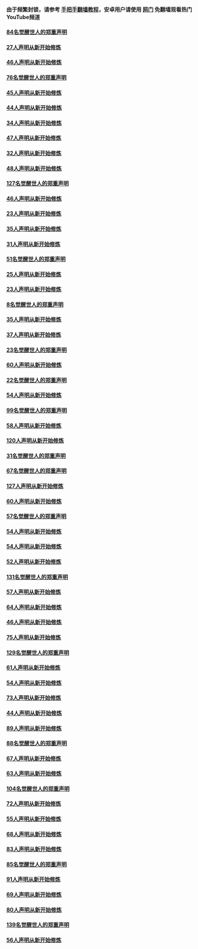 #### 由于频繁封锁，请参考 [手把手翻墙教程](https://github.com/gfw-breaker/guides/wiki/)，安卓用户请使用 [网门](https://github.com/gfw-breaker/nogfw/blob/master/dl.md?t=03030200) 免翻墙观看热门YouTube频道 

#### [84名觉醒世人的郑重声明](../pages/91/421543.md?t=03030200) 

#### [27人声明从新开始修炼](../pages/91/421465.md?t=03030200) 

#### [46人声明从新开始修炼](../pages/91/421454.md?t=03030200) 

#### [76名觉醒世人的郑重声明](../pages/91/421453.md?t=03030200) 

#### [45人声明从新开始修炼](../pages/91/421452.md?t=03030200) 

#### [44人声明从新开始修炼](../pages/91/421422.md?t=03030200) 

#### [34人声明从新开始修炼](../pages/91/421322.md?t=03030200) 

#### [47人声明从新开始修炼](../pages/91/421264.md?t=03030200) 

#### [32人声明从新开始修炼](../pages/91/421225.md?t=03030200) 

#### [48人声明从新开始修炼](../pages/91/421202.md?t=03030200) 

#### [127名觉醒世人的郑重声明](../pages/91/421224.md?t=03030200) 

#### [46人声明从新开始修炼](../pages/91/421203.md?t=03030200) 

#### [23人声明从新开始修炼](../pages/91/421138.md?t=03030200) 

#### [35人声明从新开始修炼](../pages/91/421122.md?t=03030200) 

#### [31人声明从新开始修炼](../pages/91/421081.md?t=03030200) 

#### [51名觉醒世人的郑重声明](../pages/91/421080.md?t=03030200) 

#### [25人声明从新开始修炼](../pages/91/421020.md?t=03030200) 

#### [23人声明从新开始修炼](../pages/91/420884.md?t=03030200) 

#### [8名觉醒世人的郑重声明](../pages/91/420883.md?t=03030200) 

#### [35人声明从新开始修炼](../pages/91/420809.md?t=03030200) 

#### [37人声明从新开始修炼](../pages/91/420766.md?t=03030200) 

#### [23名觉醒世人的郑重声明](../pages/91/420765.md?t=03030200) 

#### [60人声明从新开始修炼](../pages/91/420727.md?t=03030200) 

#### [22名觉醒世人的郑重声明](../pages/91/420726.md?t=03030200) 

#### [54人声明从新开始修炼](../pages/91/420529.md?t=03030200) 

#### [99名觉醒世人的郑重声明](../pages/91/420528.md?t=03030200) 

#### [58人声明从新开始修炼](../pages/91/420198.md?t=03030200) 

#### [120人声明从新开始修炼](../pages/91/420141.md?t=03030200) 

#### [31名觉醒世人的郑重声明](../pages/91/420197.md?t=03030200) 

#### [67名觉醒世人的郑重声明](../pages/91/420140.md?t=03030200) 

#### [127人声明从新开始修炼](../pages/91/420082.md?t=03030200) 

#### [60人声明从新开始修炼](../pages/91/420081.md?t=03030200) 

#### [57名觉醒世人的郑重声明](../pages/91/420080.md?t=03030200) 

#### [54人声明从新开始修炼](../pages/91/419533.md?t=03030200) 

#### [54人声明从新开始修炼](../pages/91/419532.md?t=03030200) 

#### [52人声明从新开始修炼](../pages/91/419531.md?t=03030200) 

#### [131名觉醒世人的郑重声明](../pages/91/419530.md?t=03030200) 

#### [57人声明从新开始修炼](../pages/91/419430.md?t=03030200) 

#### [64人声明从新开始修炼](../pages/91/419429.md?t=03030200) 

#### [46人声明从新开始修炼](../pages/91/419428.md?t=03030200) 

#### [75人声明从新开始修炼](../pages/91/419427.md?t=03030200) 

#### [129名觉醒世人的郑重声明](../pages/91/419426.md?t=03030200) 

#### [61人声明从新开始修炼](../pages/91/419198.md?t=03030200) 

#### [54人声明从新开始修炼](../pages/91/419197.md?t=03030200) 

#### [73人声明从新开始修炼](../pages/91/419196.md?t=03030200) 

#### [44人声明从新开始修炼](../pages/91/419075.md?t=03030200) 

#### [89人声明从新开始修炼](../pages/91/419074.md?t=03030200) 

#### [88名觉醒世人的郑重声明](../pages/91/419195.md?t=03030200) 

#### [67人声明从新开始修炼](../pages/91/419073.md?t=03030200) 

#### [63人声明从新开始修炼](../pages/91/419072.md?t=03030200) 

#### [104名觉醒世人的郑重声明](../pages/91/419071.md?t=03030200) 

#### [72人声明从新开始修炼](../pages/91/418902.md?t=03030200) 

#### [55人声明从新开始修炼](../pages/91/418901.md?t=03030200) 

#### [68人声明从新开始修炼](../pages/91/418900.md?t=03030200) 

#### [83人声明从新开始修炼](../pages/91/418757.md?t=03030200) 

#### [85名觉醒世人的郑重声明](../pages/91/418899.md?t=03030200) 

#### [91人声明从新开始修炼](../pages/91/418756.md?t=03030200) 

#### [69人声明从新开始修炼](../pages/91/418755.md?t=03030200) 

#### [80人声明从新开始修炼](../pages/91/418754.md?t=03030200) 

#### [139名觉醒世人的郑重声明](../pages/91/418753.md?t=03030200) 

#### [56人声明从新开始修炼](../pages/91/418594.md?t=03030200) 

